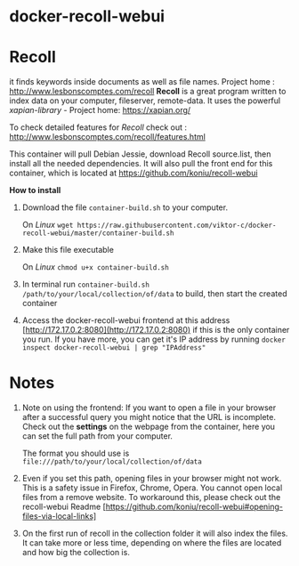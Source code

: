 
docker-recoll-webui
===================


**Recoll**
==========

it finds keywords inside documents as well as file names.
Project home : http://www.lesbonscomptes.com/recoll
<b>Recoll</b> is a great program written to index data on your computer, fileserver, remote-data. It uses the powerful <i>xapian-library</i> - Project home: https://xapian.org/

To check detailed features for <i>Recoll</i> check out : http://www.lesbonscomptes.com/recoll/features.html

This container will pull Debian Jessie, download Recoll source.list, then install all the needed dependencies. It will also pull the front end for this container, which is located at https://github.com/koniu/recoll-webui

<b>How to install</b>
1. Download the file `container-build.sh` to your computer. 

   On *Linux* `wget https://raw.githubusercontent.com/viktor-c/docker-recoll-webui/master/container-build.sh`   
2. Make this file executable

   On *Linux* `chmod u+x container-build.sh`
3. In terminal run `container-build.sh /path/to/your/local/collection/of/data` to build, then start the created container
4. Access the docker-recoll-webui frontend at this address [http://172.17.0.2:8080](http://172.17.0.2:8080) if this is the only container you run.
   If you have more, you can get it's IP address by running ``docker inspect docker-recoll-webui | grep "IPAddress"``

**Notes**
=========

1. Note on using the frontend: 
If you want to open a file in your browser after a successful query you might notice that the URL is incomplete. Check out the **settings** on the webpage from the container, here you can set the full path from your computer.
   
   The format you should use is `file:///path/to/your/local/collection/of/data`
2. Even if you set this path, opening files in your browser might not work. This is a safety issue in Firefox, Chrome, Opera. You cannot open local files from a remove website. To workaround this, please check out the recoll-webui Readme [https://github.com/koniu/recoll-webui#opening-files-via-local-links]
3. On the first run of recoll in the collection folder it will also index the files. It can take more or less time, depending on where the files are located and how big the collection is.
